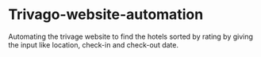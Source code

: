 # Trivago-website-automation
Automating the trivage website to find the hotels sorted by rating  by giving the input like location, check-in and check-out date.
